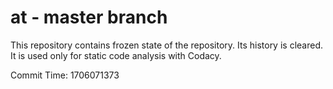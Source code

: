 # at - master branch

This repository contains frozen state of the repository.
Its history is cleared. It is used only for static code
analysis with Codacy.

Commit Time: 1706071373